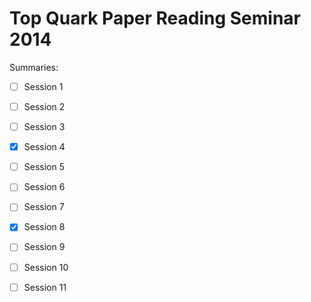 
# Top Quark Paper Reading Seminar 2014

Summaries:

 - [ ] Session 1
 - [ ] Session 2
 - [ ] Session 3
 - [X] Session 4
 - [ ] Session 5
 - [ ] Session 6
 - [ ] Session 7
 - [X] Session 8
 - [ ] Session 9
 - [ ] Session 10
 - [ ] Session 11

